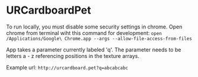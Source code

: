 # URCardboardPet

To run locally, you must disable some security settings in chrome. Open chrome from terminal wiht this command for development: 
```open /Applications/Google\ Chrome.app --args --allow-file-access-from-files```

App takes a parameter currently labeled 'q'. The parameter needs to be letters a - z referencing positions in the texture arrays.

Example url:
``` http://urcardboard.pet?q=abcabcabc ```